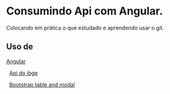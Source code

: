 # Consumindo Api com Angular.
Colocando em prática o que estudado e aprendendo usar o git.

## Uso de

[Angular](https://angular.io/)


&nbsp; [Api do ibge](https://servicodados.ibge.gov.br/api/docs/localidades?versao=1)


&nbsp;	[Bootstrap table and modal](https://getbootstrap.com/)

